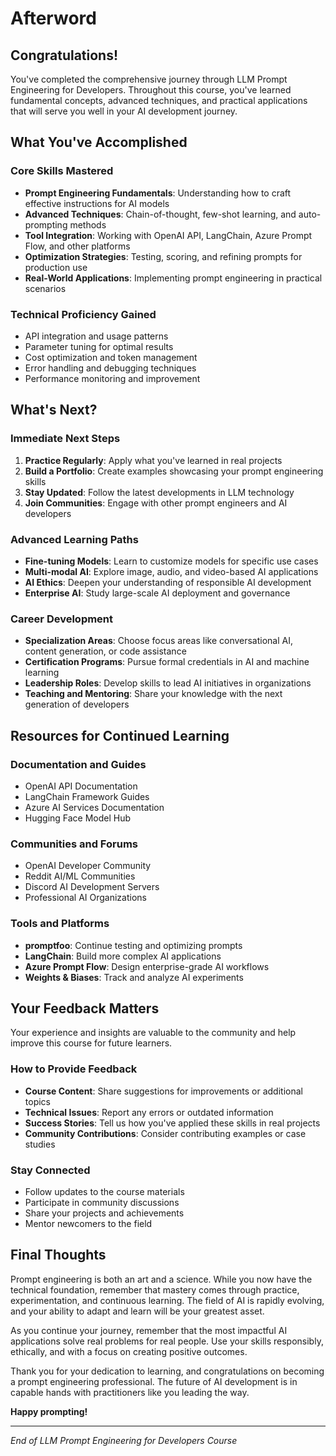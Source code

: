 # Afterword

## Congratulations!

You've completed the comprehensive journey through LLM Prompt Engineering for Developers. Throughout this course, you've learned fundamental concepts, advanced techniques, and practical applications that will serve you well in your AI development journey.

## What You've Accomplished

### Core Skills Mastered
- **Prompt Engineering Fundamentals**: Understanding how to craft effective instructions for AI models
- **Advanced Techniques**: Chain-of-thought, few-shot learning, and auto-prompting methods
- **Tool Integration**: Working with OpenAI API, LangChain, Azure Prompt Flow, and other platforms
- **Optimization Strategies**: Testing, scoring, and refining prompts for production use
- **Real-World Applications**: Implementing prompt engineering in practical scenarios

### Technical Proficiency Gained
- API integration and usage patterns
- Parameter tuning for optimal results
- Cost optimization and token management
- Error handling and debugging techniques
- Performance monitoring and improvement

## What's Next?

### Immediate Next Steps
1. **Practice Regularly**: Apply what you've learned in real projects
2. **Build a Portfolio**: Create examples showcasing your prompt engineering skills
3. **Stay Updated**: Follow the latest developments in LLM technology
4. **Join Communities**: Engage with other prompt engineers and AI developers

### Advanced Learning Paths
- **Fine-tuning Models**: Learn to customize models for specific use cases
- **Multi-modal AI**: Explore image, audio, and video-based AI applications
- **AI Ethics**: Deepen your understanding of responsible AI development
- **Enterprise AI**: Study large-scale AI deployment and governance

### Career Development
- **Specialization Areas**: Choose focus areas like conversational AI, content generation, or code assistance
- **Certification Programs**: Pursue formal credentials in AI and machine learning
- **Leadership Roles**: Develop skills to lead AI initiatives in organizations
- **Teaching and Mentoring**: Share your knowledge with the next generation of developers

## Resources for Continued Learning

### Documentation and Guides
- OpenAI API Documentation
- LangChain Framework Guides
- Azure AI Services Documentation
- Hugging Face Model Hub

### Communities and Forums
- OpenAI Developer Community
- Reddit AI/ML Communities
- Discord AI Development Servers
- Professional AI Organizations

### Tools and Platforms
- **promptfoo**: Continue testing and optimizing prompts
- **LangChain**: Build more complex AI applications
- **Azure Prompt Flow**: Design enterprise-grade AI workflows
- **Weights & Biases**: Track and analyze AI experiments

## Your Feedback Matters

Your experience and insights are valuable to the community and help improve this course for future learners.

### How to Provide Feedback
- **Course Content**: Share suggestions for improvements or additional topics
- **Technical Issues**: Report any errors or outdated information
- **Success Stories**: Tell us how you've applied these skills in real projects
- **Community Contributions**: Consider contributing examples or case studies

### Stay Connected
- Follow updates to the course materials
- Participate in community discussions
- Share your projects and achievements
- Mentor newcomers to the field

## Final Thoughts

Prompt engineering is both an art and a science. While you now have the technical foundation, remember that mastery comes through practice, experimentation, and continuous learning. The field of AI is rapidly evolving, and your ability to adapt and learn will be your greatest asset.

As you continue your journey, remember that the most impactful AI applications solve real problems for real people. Use your skills responsibly, ethically, and with a focus on creating positive outcomes.

Thank you for your dedication to learning, and congratulations on becoming a prompt engineering professional. The future of AI development is in capable hands with practitioners like you leading the way.

**Happy prompting!**

---

*End of LLM Prompt Engineering for Developers Course*
